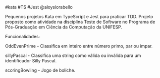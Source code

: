 #kata #TS #Jest 
@aloysiorabello

Pequenos projetos Kata em TypeScript e Jest para praticar TDD. 
Projeto proposto como atividade na disciplina Teste de Software no Programa de Pós-Graduação em Ciência da Computação da UNIFESP.

Funcionalidades:

OddEvenPrime - Classifica em inteiro entre número primo, par ou ímpar.

sillyPascal - Classifica uma string como válida ou inválida para um identificador Silly Pascal.

scoringBowling - Jogo de boliche.
